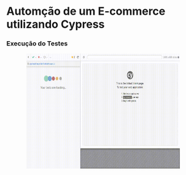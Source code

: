 ﻿# Automção de um E-commerce utilizando Cypress
 
 ### Execução do Testes

<p align="center">
  <img width="400" height="300" src="cypress/videos/cadastro.spec.js.gif">
</p>
